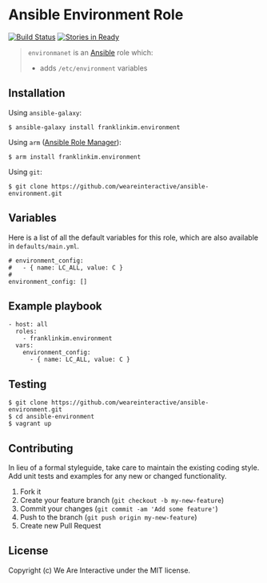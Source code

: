 # Ansible Environment Role

[![Build Status](https://travis-ci.org/weareinteractive/ansible-environment.png?branch=master)](https://travis-ci.org/weareinteractive/ansible-environment)
[![Stories in Ready](https://badge.waffle.io/weareinteractive/ansible-environment.svg?label=ready&title=Ready)](http://waffle.io/weareinteractive/ansible-environment)

> `environmanet` is an [Ansible](http://www.ansible.com) role which:
> 
> * adds `/etc/environment` variables

## Installation

Using `ansible-galaxy`:

```
$ ansible-galaxy install franklinkim.environment
```

Using `arm` ([Ansible Role Manager](https://github.com/mirskytech/ansible-role-manager/)):

```
$ arm install franklinkim.environment
```

Using `git`:

```
$ git clone https://github.com/weareinteractive/ansible-environment.git
```

## Variables

Here is a list of all the default variables for this role, which are also available in `defaults/main.yml`.

```
# environment_config:
#   - { name: LC_ALL, value: C }
#
environment_config: []
```

## Example playbook

```
- host: all
  roles: 
    - franklinkim.environment
  vars:
    environment_config:
      - { name: LC_ALL, value: C }
```

## Testing

```
$ git clone https://github.com/weareinteractive/ansible-environment.git
$ cd ansible-environment
$ vagrant up
```

## Contributing

In lieu of a formal styleguide, take care to maintain the existing coding style. Add unit tests and examples for any new or changed functionality.

1. Fork it
2. Create your feature branch (`git checkout -b my-new-feature`)
3. Commit your changes (`git commit -am 'Add some feature'`)
4. Push to the branch (`git push origin my-new-feature`)
5. Create new Pull Request

## License
Copyright (c) We Are Interactive under the MIT license.
